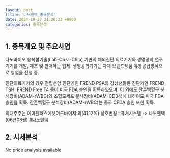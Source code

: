 ```yaml
---
layout: post
title: '나노엔텍 종목분석'
date: 2024-10-27 21:20:23 +0900
categories: 종목분석
---
```


## 1. 종목개요 및 주요사업

나노바이오 융복합기술(Lab-On-a-Chip) 기반의 체외진단 의료기기와 생명공학 연구기기를 개발, 제조 및 판매하는 업체. 생명공학기기는 자체 브랜드제품 유통공급방식으로 영업을 진행 중.

진단의료기기의 경우 전립선암 진단기인 FREND PSA와 갑상선질환 진단기인 FREND TSH, FREND Free T4 등이 미국 FDA 승인을 획득하였으며, 이 외에도 잔존백혈구 분석장비(ADAM-rWBC)와 조혈모세포 분석장비(ADAM-CD34)에 대하여도 미국 FDA 승인을 획득. 잔존백혈구 분석장비(ADAM-rWBC)는 중국 CFDA 승인 또한 획득.

최대주주는 에이플러스에셋어드바이저 외(41.12%) 상호변경 : 퓨쳐시스템 -> 나노엔텍(06년08월)
[#나노엔텍](#)

## 2. 시세분석

No price analysis available
